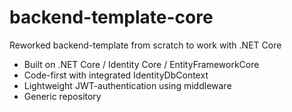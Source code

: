 # backend-template-core
Reworked backend-template from scratch to work with .NET Core

- Built on .NET Core / Identity Core / EntityFrameworkCore
- Code-first with integrated IdentityDbContext
- Lightweight JWT-authentication using middleware
- Generic repository
